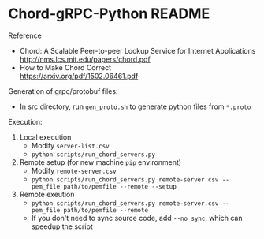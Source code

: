 # Chord-gRPC-Python README

Reference
* Chord: A Scalable Peer-to-peer Lookup Service for Internet Applications\
    http://nms.lcs.mit.edu/papers/chord.pdf
* How to Make Chord Correct\
    https://arxiv.org/pdf/1502.06461.pdf

Generation of grpc/protobuf files:
* In src directory, run `gen_proto.sh` to generate python files from `*.proto`

Execution:
1. Local execution
    - Modify `server-list.csv`
    - `python scripts/run_chord_servers.py`
2. Remote setup (for new machine `pip` environment)
    - Modify `remote-server.csv`
    - `python scripts/run_chord_servers.py remote-server.csv --pem_file path/to/pemfile --remote --setup`
3. Remote exeution
    - `python scripts/run_chord_servers.py remote-server.csv --pem_file path/to/pemfile --remote`
    - If you don't need to sync source code, add `--no_sync`, which can speedup the script
